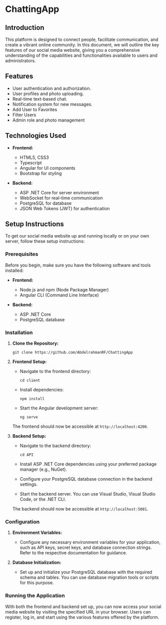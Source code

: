 # ChattingApp

## Introduction
This platform is designed to connect people, facilitate communication, and create a vibrant online community. In this document, we will outline the key features of our social media website, giving you a comprehensive understanding of the capabilities and functionalities available to users and administrators.

## Features
- User authentication and authorization.
- User profiles and photo uploading.
- Real-time text-based chat.
- Notification system for new messages.
- Add User to Favorites
- Filter Users
- Admin role and photo management 

## Technologies Used
- **Frontend:**
  - HTML5, CSS3
  - Typescript
  - Angular for UI components
  - Bootstrap for styling

- **Backend:**
  - ASP .NET Core for server environment
  - WebSocket for real-time communication
  - PostgreSQL for database
  - JSON Web Tokens (JWT) for authentication

## Setup Instructions

To get our social media website up and running locally or on your own server, follow these setup instructions:

### Prerequisites

Before you begin, make sure you have the following software and tools installed:

- **Frontend:**
  - Node.js and npm (Node Package Manager)
  - Angular CLI (Command Line Interface)

- **Backend:**
  - ASP .NET Core
  - PostgreSQL database

### Installation

1. **Clone the Repository:**
   ```shell
   git clone https://github.com/AbdelrahmanRF/ChattingApp
   ```

2. **Frontend Setup:**

   - Navigate to the frontend directory:
     ```shell
     cd client
     ```

   - Install dependencies:
     ```shell
     npm install
     ```

   - Start the Angular development server:
     ```shell
     ng serve
     ```

   The frontend should now be accessible at `http://localhost:4200`.

3. **Backend Setup:**

   - Navigate to the backend directory:
     ```shell
     cd API
     ```

   - Install ASP .NET Core dependencies using your preferred package manager (e.g., NuGet).

   - Configure your PostgreSQL database connection in the backend settings.

   - Start the backend server. You can use Visual Studio, Visual Studio Code, or the .NET CLI.

   The backend should now be accessible at `http://localhost:5001`.

### Configuration

1. **Environment Variables:**

   - Configure any necessary environment variables for your application, such as API keys, secret keys, and database connection strings. Refer to the respective documentation for guidance.

2. **Database Initialization:**

   - Set up and initialize your PostgreSQL database with the required schema and tables. You can use database migration tools or scripts for this purpose.

### Running the Application

With both the frontend and backend set up, you can now access your social media website by visiting the specified URL in your browser. Users can register, log in, and start using the various features offered by the platform.



